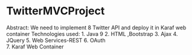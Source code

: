 # TwitterMVCProject

Abstract: We need to implement 8 Twitter API and deploy it in Karaf web container
Technologies used: 1.	Java 9 
2.	HTML ,Bootstrap 
3.	Ajax 
4.	JQuery
5.	Web Services-REST 
6.	OAuth  
7.	Karaf Web Container
